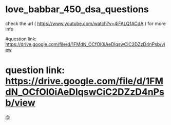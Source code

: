 # love_babbar_450_dsa_questions
check the url ( https://www.youtube.com/watch?v=4iFALQ1ACdA ) for more info



#question link: https://drive.google.com/file/d/1FMdN_OCfOI0iAeDlqswCiC2DZzD4nPsb/view

# question link: https://drive.google.com/file/d/1FMdN_OCfOI0iAeDlqswCiC2DZzD4nPsb/view
[@](https://www.linkedin.com/in/niful-islam-248959206/)
